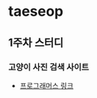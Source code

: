 # taeseop

## 1주차 스터디

### 고양이 사진 검색 사이트

- [프로그래머스 링크](https://career.programmers.co.kr/assignment_tokens/3656599/code_view)
